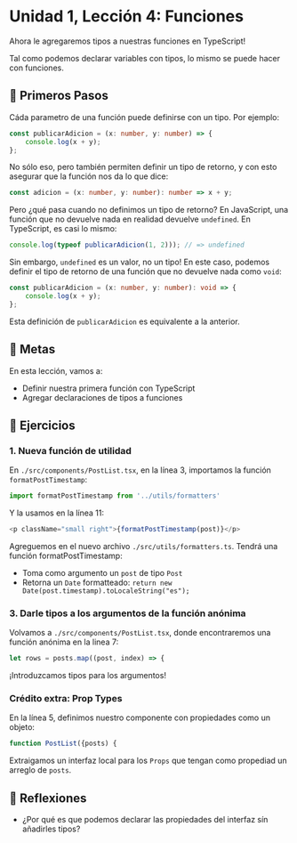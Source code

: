 # Unidad 1, Lección 4: Funciones

Ahora le agregaremos tipos a nuestras funciones en TypeScript!

Tal como podemos declarar variables con tipos, lo mismo se puede hacer con funciones.

## 🐾 Primeros Pasos

Cáda parametro de una función puede definirse con un tipo. Por ejemplo:

```typescript
const publicarAdicion = (x: number, y: number) => {
    console.log(x + y);
};
```

No sólo eso, pero también permiten definir un tipo de retorno, y con esto asegurar que la función nos da lo que dice:

```typescript
const adicion = (x: number, y: number): number => x + y;
```

Pero ¿qué pasa cuando no definimos un tipo de retorno? En JavaScript, una función que no devuelve nada en realidad devuelve `undefined`. En TypeScript, es casi lo mismo:

```typescript
console.log(typeof publicarAdicion(1, 2))); // => undefined
```

Sin embargo, `undefined` es un valor, no un tipo! En este caso, podemos definir el tipo de retorno de una función que no devuelve nada como `void`:

```typescript
const publicarAdicion = (x: number, y: number): void => {
    console.log(x + y);
};
```

Esta definición de `publicarAdicion` es equivalente a la anterior.

## 🥅 Metas

En esta lección, vamos a:
- Definir nuestra primera función con TypeScript
- Agregar declaraciones de tipos a funciones

## 🤸 Ejercicios

### 1. Nueva función de utilidad

En `./src/components/PostList.tsx`, en la línea 3, importamos la función `formatPostTimestamp`:

```typescript
import formatPostTimestamp from '../utils/formatters'
```

Y la usamos en la línea 11:

```typescript
<p className="small right">{formatPostTimestamp(post)}</p>
```

Agreguemos en el nuevo archivo `./src/utils/formatters.ts`. Tendrá una función formatPostTimestamp:

- Toma como argumento un `post` de tipo `Post`
- Retorna un `Date` formatteado: `return new Date(post.timestamp).toLocaleString("es");`


### 3. Darle tipos a los argumentos de la función anónima

Volvamos a `./src/components/PostList.tsx`, donde encontraremos una función anónima en la linea 7:

```typescript
let rows = posts.map((post, index) => {
```

¡Introduzcamos tipos para los argumentos!

### Crédito extra: Prop Types

En la línea 5, definimos nuestro componente con propiedades como un objeto:

```typescript
function PostList({posts) {
```

Extraigamos un interfaz local para los `Props` que tengan como propediad un arreglo de `posts`.

## 🤔 Reflexiones

- ¿Por qué es que podemos declarar las propiedades del interfaz sín añadirles tipos?
